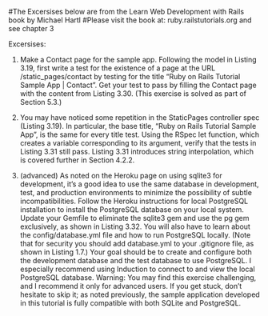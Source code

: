 #The Excersises below are from the Learn Web Development with Rails book by Michael Hartl
#Please visit the book at:  ruby.railstutorials.org and see chapter 3





Excersises:

1.  Make a Contact page for the sample app. Following the model in Listing 3.19, first write a test for the existence of a page at the URL /static_pages/contact by testing for the title “Ruby on Rails Tutorial Sample App | Contact”. Get your test to pass by filling the Contact page with the content from Listing 3.30. (This exercise is solved as part of Section 5.3.)

2. You may have noticed some repetition in the StaticPages controller spec (Listing 3.19). In particular, the base title, “Ruby on Rails Tutorial Sample App”, is the same for every title test. Using the RSpec let function, which creates a variable corresponding to its argument, verify that the tests in Listing 3.31 still pass. Listing 3.31 introduces string interpolation, which is covered further in Section 4.2.2.

3.  (advanced) As noted on the Heroku page on using sqlite3 for development, it’s a good idea to use the same database in development, test, and production environments to minimize the possibility of subtle incompatibilities. Follow the Heroku instructions for local PostgreSQL installation to install the PostgreSQL database on your local system. Update your Gemfile to eliminate the sqlite3 gem and use the pg gem exclusively, as shown in Listing 3.32. You will also have to learn about the config/database.yml file and how to run PostgreSQL locally. (Note that for security you should add database.yml to your .gitignore file, as shown in Listing 1.7.) Your goal should be to create and configure both the development database and the test database to use PostgreSQL. I especially recommend using Induction to connect to and view the local PostgreSQL database. Warning: You may find this exercise challenging, and I recommend it only for advanced users. If you get stuck, don’t hesitate to skip it; as noted previously, the sample application developed in this tutorial is fully compatible with both SQLite and PostgreSQL.

